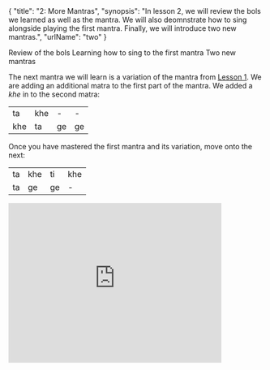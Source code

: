 <data>
{
    "title": "2: More Mantras",
    "synopsis": "In lesson 2, we will review the bols we learned as well as the mantra. We will also deomnstrate how to sing alongside playing the first mantra. Finally, we will introduce two new mantras.",
    "urlName": "two"
}
</data>


Review of the bols
Learning how to sing to the first mantra
Two new mantras

The next mantra we will learn is a variation of the mantra from [Lesson 1](~lessons/one). We are adding an additional matra to the first part of the mantra. We added a *khe* in to the second matra:

<table>
    <tr>
        <td>ta</td> 
        <td>khe</td> 
        <td>-</td> 
        <td>-</td> 
    </tr>
    <tr>
        <td>khe</td> 
        <td>ta</td> 
        <td>ge</td> 
        <td>ge</td> 
    </tr>
</table>

Once you have mastered the first mantra and its variation, move onto the next:

<table>
    <tr>
        <td>ta</td> 
        <td>khe</td> 
        <td>ti</td> 
        <td>khe</td> 
    </tr>
    <tr>
        <td>ta</td> 
        <td>ge</td> 
        <td>ge</td> 
        <td>-</td> 
    </tr>
</table>



<iframe width="420" height="315" src="http://www.youtube.com/embed/IeZSJRjc3GI" frameborder="0" allowfullscreen></iframe>
